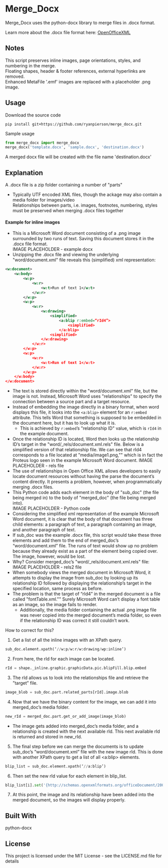 # Merge_Docx
Merge_Docx uses the python-docx library to merge files in .docx format. 

Learn more about the .docx file format here:
[OpenOfficeXML](http://officeopenxml.com/WPcontentOverview.php)

## Notes
This script preserves inline images, page orientations, styles, and numbering in the merge.<br />
Floating shapes, header & footer references, external hyperlinks are removed.<br />
Enhanced MetaFile '.emf' images are replaced with a placeholder .png image.

## Usage
Download the source code
```
pip install git+https://github.com/ryanpierson/merge_docx.git
```

Sample usage
```python
from merge_docx import merge_docx
merge_docx('template.docx', 'sample.docx', 'destination.docx')
```
A merged docx file will be created with the file name 'destination.docx'

## Explanation
A .docx file is a zip folder containing a number of "parts"<br />
   - Typically UTF encoded XML files, though the ackage may also contain a media folder for images/video<br />
Relationships between parts, i.e. images, footnotes, numbering, styles must be preserved when merging .docx files together<br />

#### Example for inline images
  * This is a Microsoft Word document consisting of a .png image surrounded by two runs of text. Saving this document stores it in the .docx file format.<br />
IMAGE PLACEHOLDER - example docx<br />
  * Unzipping the .docx file and viewing the underlying "word/document.xml" file reveals this (simplified) xml representation:<br />
```xml
<w:document>
    <w:body>
        <w:p>
            <w:r>
                <w:t>Run of text 1</w:t>
            </w:r>
        </w:p>
        <w:p>
            <w:r>
                <w:drawing>
                    <simplified>
                        <a:blip r:embed=“rId4”>
                            <simplified>
                        </a:blip>
                    <simplified>
                </w:drawing>
            </w:r>
        </w:p>
        <w:p>
            <w:r>
                <w:t>Run of text 1</w:t>
            </w:r>
        </w:p>
    </w:body>
</w:document>
```

  * The text is stored directly within the "word/document.xml" file, but the image is not. Instead, Microsoft Word uses "relationships" to specify the connection between a source part and a target resource.<br />
  * Instead of embedding the image directly in a binary format, when word displays this file, it looks into the `<a:blip>` element for an `r:embed` attribute. This tells Word that something is supposed to be embedded in the document here, but it has to look up what it is.<br />
      - This is achieved by `r:embed`’s "relationship ID" value, which is `rId4` in the example document.<br />
  * Once the relationship ID is located, Word then looks up the relationship ID’s target in the "word/\_rels/document.xml.rels" file. Below is a simplified version of that relationship file. We can see that rId4 corresponds to a file located at "media/image1.png,"" which is in fact the Proteus logo seen in the example Microsoft Word document.
IMAGE PLACEHOLDER - rels file<br />
  * The use of relationships in Open Office XML allows developers to easily locate document resources without having the parse the document’s content directly. It presents a problem, however, when programmatically merging .docx files.<br />
  * This Python code adds each element in the body of "sub_doc" (the file being merged in) to the body of "merged_doc" (the file being merged into).<br />
IMAGE PLACEHOLDER - Python code<br />
  * Considering the simplified xml representation of the example Microsoft Word document, it is clear that the body of that document has three child elements: a paragraph of text, a paragraph containing an image, and another paragraph of text.<br />
  * If sub_doc was the example .docx file, this script would take these three elements and add them to the end of merged_doc’s “word/document.xml” file. The runs of text would show up no problem because they already exist as a part of the element being copied over. The image, however, would be lost.<br />
  * Why? Consider merged_doc’s "word/\_rels/document.xml.rels" file:<br />
IMAGE PLACEHOLDER - rels2 file<br />
  * When somebody views the merged document in Microsoft Word, it attempts to display the image from sub_doc by looking up its relationship ID followed by displaying the relationship’s target in the specified location, same process as before.<br />
  * The problem is that the target of “rId4” in the merged document is a file called "fontTable.xml."" Surely Microsoft Word can’t display a font table as an image, so the image fails to render.<br />
      - Additionally, the media folder containing the actual .png image file was never copied into the merged document’s media folder, so even if the relationship ID was correct it still couldn’t work.<br />

How to correct for this?
1. Get a list of all the inline images with an XPath query.
```python
sub_doc.element.xpath(‘//w:p/w:r/w:drawing/wp:inline’)
```
2. From here, the rId for each image can be located.
```python
rId = shape._inline.graphic.graphicData.pic.blipFill.blip.embed
```
3. The rId allows us to look into the relationships file and retrieve the ”target” file.
```python
image_blob = sub_doc.part.related_parts[rId].image.blob
```
4. Now that we have the binary content for the image, we can add it into merged_doc’s media folder. 
```python
new_rId = merged_doc.part.get_or_add_image(image_blob)
```
   - The image gets added into merged_doc’s media folder, and a relationship is created with the next available rId. This next available rId is returned and stored in new_rId.
5. The final step before we can merge the documents is to update sub_doc’s ”word/document.xml” file with the new image rId. This is done with another XPath query to get a list of all <a:blip> elements.
```python
blip_list = sub_doc.element.xpath(‘//a:blip’)
```
6. Then set the new rId value for each element in blip_list.
```python
blip_list[i].set('{http://schemas.openxmlformats.org/officeDocument/2006/relationships}embed', new_rId)
```
7. At this point, the image and its relationship have been added into the merged document, so the images will display properly.



## Built With
python-docx

## License
This project is licensed under the MIT License - see the LICENSE.md file for details